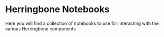# Herringbone Notebooks

Here you will find a collection of notebooks to use for interacting with the various Herringbone components
